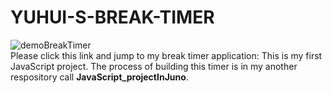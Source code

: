 # YUHUI-S-BREAK-TIMER
![demoBreakTimer](https://user-images.githubusercontent.com/84819219/133723645-49136724-1226-4c83-af31-66c182e0b9ae.png)  
Please click this link and jump to my break timer application: 
This is my first JavaScript project. The process of building this timer is in my another respository call __JavaScript_projectInJuno__.  
